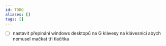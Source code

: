 ```yaml
---
id: TODO
aliases: []
tags: []
---
```


- [ ] nastavit přepínání windows desktopů na G klávesy na klávesnici abych nemusel mačkat tři tlačítka

